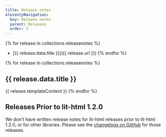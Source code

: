 ```yaml
---
title: Release notes
eleventyNavigation:
  key: Release notes
  parent: Releases
  order: 3
---
```


{% for release in collections.releasenotes %}
* [{{ release.data.title }}]({{ release.url }})
{% endfor %}

{% for release in collections.releasenotes %}
## {{ release.data.title }}
{{ release.templateContent }}
{% endfor %}

## Releases Prior to lit-html 1.2.0

We don't have written release notes for lit-html releases prior to lit-html 1.2.0, or for other libraries. Please see the [changelogs on GitHub](https://github.com/lit/lit) for those releases.
